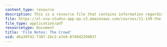 ```yaml
---
content_type: resource
description: This is a resource file that contains information regarding the crowd.
file: https://ol-ocw-studio-app-qa.s3.amazonaws.com/courses/11-139-the-city-in-film-spring-2015/46a39f4273872bc2a7e98749d2299037_MIT11_139S15_TheCrowd.pdf
file_type: application/pdf
resourcetype: Document
title: 'Film Notes: The Crowd'
uid: 46a39f42-7387-2bc2-a7e9-8749d2299037
---
```

